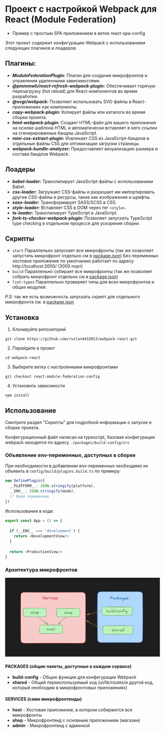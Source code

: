 # Проект с настройкой Webpack для React (Module Federation)
- Пример с простым SPA приложением в ветке react-spa-config

Этот проект содержит конфигурацию Webpack с использованием следующих плагинов и лоадеров:

## Плагины:
- ***ModuleFederationPlugin:*** Плагин для создания микрофронтов и управления удаленными зависимостями.
- ***@pmmmwh/react-refresh-webpack-plugin:*** Обеспечивает горячую перезагрузку (hot reload) для React-компонентов во
  время разработки.
- ***@svgr/webpack:*** Позволяет использовать SVG-файлы в React-приложениях как компоненты.
- ***copy-webpack-plugin:*** Копирует файлы или каталоги во время сборки проекта.
- ***html-webpack-plugin:*** Создает HTML-файл для вашего приложения на основе шаблона HTML и автоматически вставляет в
  него ссылки на сгенерированные бандлы JavaScript.
- ***mini-css-extract-plugin:*** Извлекает CSS из JavaScript-бандлов в отдельные файлы CSS для оптимизации загрузки
  страницы.
- ***webpack-bundle-analyzer:*** Предоставляет визуализацию размера и состава бандлов Webpack.

## Лоадеры

- ***babel-loader:*** Транспилирует JavaScript-файлы с использованием Babel.
- ***css-loader:*** Загружает CSS-файлы и разрешает им импортировать другие CSS-файлы и ресурсы, такие как изображения и
  шрифты.
- ***sass-loader:*** Трансформирует SASS/SCSS в CSS.
- ***style-loader:*** Вставляет CSS в DOM через тег `<style>`.
- ***ts-loader:*** Транспилирует TypeScript в JavaScript.
- ***fork-ts-checker-webpack-plugin:*** Позволяет запускать TypeScript type checking в отдельном процессе для ускорения
  сборки.

## Скрипты

- `start` Параллельно запускает все микрофронты (так же позволяет запустить микрофронт отдельно см в [package.json](./package.json))
Без переменных хостовое приложение по умолчанию работает по адресу http://localhost:3000/ (3000 порт)
- `build` Параллельно собирает все микрофронты (так же позволяет собрать микрофронт отдельно см в [package.json](./package.json))
- `lint:types` Параллельно проверяет типы для всех микрофронтов и общих модулей. 

P.S: так же есть возможность запускать скрипт для отдельного микрофронта см. в [package.json](./package.json)

## Установка

1. Клонируйте репозиторий

```shell
git clone https://github.com/ruslan4432013/webpack-react.git
```

2. Перейдите в проект

```shell
cd webpack-react
```

3. Выберите ветку с настроенными микрофронтами

```shell
git checkout react-module-federation-config
```

4. Установить зависимости

```shell
npm install
```

## Использование

Смотрите раздел "Скрипты" для подробной информации о запуске и сборке проекта.


Конфигурационный файл написан на typescript, базовая конфигурация webpack находится по адресу `./packages/build-config/src`

### Объявление env-переменных, доступных в сборке

При необходимости в добавлении env-переменных необходимо их объявить в `config/build/plugins.build.ts` по примеру:

```typescript
new DefinePlugin({
  __PLATFORM__: JSON.stringify(platform),
  __ENV__: JSON.stringify(mode),
  // Ваши переменные
})
```

Использование в коде: 
```typescript jsx
export const App = () => {
  
  if (__ENV__ === 'development') {
    return <DevelopmentView/>
  }

  return <ProductionView/>
}
```

### Архитектура микрофронтов
![arch](./blob/photo/arch.png)

#### PACKAGES (общие пакеты, доступные в каждом сервисе)

- **build-config** - Общие функции для конфигурации Webpack
- **shared** - Общий переиспользуемый код (ui/lib/routes/и другой код, который необходим в микрофронтовых приложениях) 

#### SERVICES (сами микрофронтенды)

- **host** - Хостовая приложение, в котором собираются все микрофронты
- **shop** - Микрофронтенд с основным приложением (магазин)
- **admin** - Микрофронтенд с админкой 
